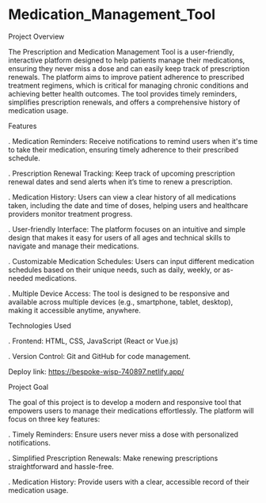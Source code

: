 # Medication_Management_Tool

Project Overview

The Prescription and Medication Management Tool is a user-friendly, interactive platform designed to help patients manage their medications, ensuring they never miss a dose and can easily keep track of prescription renewals. The platform aims to improve patient adherence to prescribed treatment regimens, which is critical for managing chronic conditions and achieving better health outcomes. The tool provides timely reminders, simplifies prescription renewals, and offers a comprehensive history of medication usage.

Features

. Medication Reminders: Receive notifications to remind users when it's time to take their medication, ensuring timely adherence to their prescribed schedule.

. Prescription Renewal Tracking: Keep track of upcoming prescription renewal dates and send alerts when it’s time to renew a prescription.

. Medication History: Users can view a clear history of all medications taken, including the date and time of doses, helping users and healthcare providers monitor treatment 
  progress.

. User-friendly Interface: The platform focuses on an intuitive and simple design that makes it easy for users of all ages and technical skills to navigate and manage their 
  medications.

. Customizable Medication Schedules: Users can input different medication schedules based on their unique needs, such as daily, weekly, or as-needed medications.

. Multiple Device Access: The tool is designed to be responsive and available across multiple devices (e.g., smartphone, tablet, desktop), making it accessible anytime, 
  anywhere.

Technologies Used

. Frontend: HTML, CSS, JavaScript (React or Vue.js)

. Version Control: Git and GitHub for code management.

Deploy link: https://bespoke-wisp-740897.netlify.app/

Project Goal

 The goal of this project is to develop a modern and responsive tool that empowers users to manage their medications effortlessly. The platform will focus on three key 
 features:

. Timely Reminders: Ensure users never miss a dose with personalized notifications.

. Simplified Prescription Renewals: Make renewing prescriptions straightforward and hassle-free.

. Medication History: Provide users with a clear, accessible record of their medication usage.
